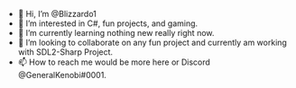 - 👋 Hi, I’m @Blizzardo1
- 👀 I’m interested in C#, fun projects, and gaming.
- 🌱 I’m currently learning nothing new really right now.
- 💞️ I’m looking to collaborate on any fun project and currently am working with SDL2-Sharp Project.
- 📫 How to reach me would be more here or Discord @GeneralKenobi#0001.

<!---
Blizzardo1/Blizzardo1 is a ✨ special ✨ repository because its `README.md` (this file) appears on your GitHub profile.
You can click the Preview link to take a look at your changes.
--->
